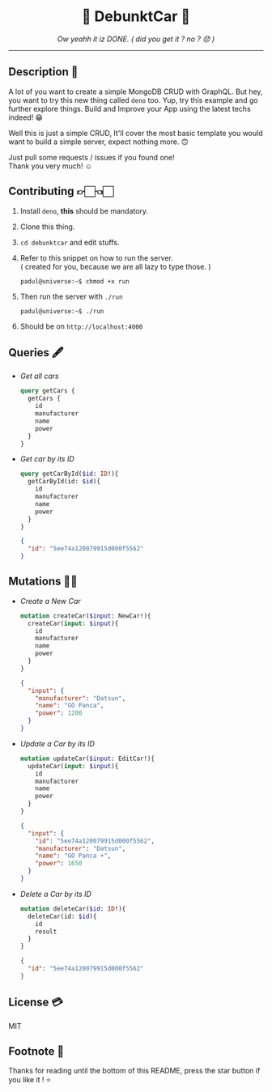 <h1 align="center"> 🦖 DebunktCar 🦕 </h1>
<p align="center"><em>Ow yeahh it iz DONE. ( did you get it ? no ? 😞 )</em></p>

---

## Description 📕

  A lot of you want to create a simple MongoDB CRUD with GraphQL.
  But hey, you want to try this new thing called `deno` too.
  Yup, try this example and go further explore things.
  Build and Improve your App using the latest techs indeed! 😁  

  Well this is just a simple CRUD, It'll cover the most basic template you would
  want to build a simple server, expect nothing more. 🙃  

  Just pull some requests / issues if you found one!  
  Thank you very much! ☺️

## Contributing 👉🏻👈🏻

  1. Install `deno`, **this** should be mandatory.
  2. Clone this thing.
  3. `cd debunktcar` and edit stuffs.
  4. Refer to this snippet on how to run the server.  
     ( created for you, because we are all lazy to type those. )

      ```console
      padul@universe:~$ chmod +x run
      ```

  5. Then run the server with `./run`
  
      ```console
      padul@universe:~$ ./run
      ```
      
  6. Should be on `http://localhost:4000`

## Queries 🖋

  - *Get all cars*

      ```graphql
      query getCars {
        getCars {
          id
          manufacturer
          name
          power
        }
      }
      ```

  - *Get car by its ID*

      ```graphql
      query getCarById($id: ID!){
        getCarById(id: $id){
          id
          manufacturer
          name
          power
        }
      }
      ```

      ```json
      {
        "id": "5ee74a120079915d000f5562"
      }
      ```

## Mutations 💪🏼

  - *Create a New Car*

      ```graphql
      mutation createCar($input: NewCar!){
        createCar(input: $input){
          id
          manufacturer
          name
          power
        }
      }
      ```

      ```json
      {
        "input": {
          "manufacturer": "Datsun",
          "name": "GO Panca",
          "power": 1200
        }
      }
      ```

  - *Update a Car by its ID*

      ```graphql
      mutation updateCar($input: EditCar!){
        updateCar(input: $input){
          id
          manufacturer
          name
          power
        }
      }
      ```

      ```json
      {
        "input": {
          "id": "5ee74a120079915d000f5562",
          "manufacturer": "Datsun",
          "name": "GO Panca +",
          "power": 1650
        }
      }
      ```

  - *Delete a Car by its ID*

      ```graphql
      mutation deleteCar($id: ID!){
        deleteCar(id: $id){
          id
          result
        }
      }
      ```

      ```json
      {
        "id": "5ee74a120079915d000f5562"
      }
      ```

## License 💳
 
 MIT
 
## Footnote 👣

 Thanks for reading until the bottom of this README, press the star button if you like it ! ⭐️
 
